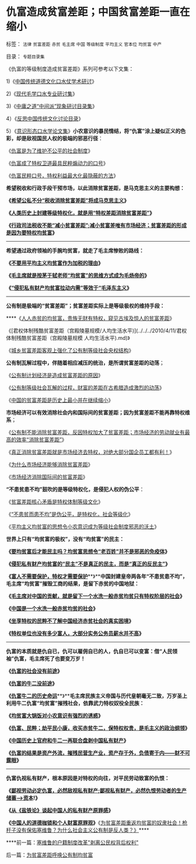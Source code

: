 # 仇富造成贫富差距；中国贫富差距一直在缩小

标签： `法律` `贫富差距` `赤贫` `毛主席` `中国` `等级制度` `平均主义` `官本位` `均贫富` `中产` 

目录： `专题目录集`

《仇富的等级制度造成贫富差距》系列可参考以下文集：

1)《[中国传统道德文化口水仗学术研讨](../../../2010/8/6/道德口水文化之学术研讨集.md)》

2)《[现代毛学口水专业研讨集](../../../2010/8/13/现代毛学口水专业研讨集.md)》

3)《[中庸之道“中间派”现象研讨目录集](../../../2010/7/4/中庸之道“中间派”现象研讨目录集.md)》

4）《[反思中国传统文化讨论目录](../../../2010/7/23/反思中国传统文化讨论目录.md)》

5）《[意识形态口水学论文集](../../../2010/8/20/意识形态口水学论文集.md)》**小农意识的暴民情结，将“仇富”涂上疑似正义的色彩，却是敌视国民人权的极端的邪恶行径**：

《[仇富是为了维护不公平的社会制度](../../../2009/8/27/仇富的目的是为了均赤贫的社会公平？.md)》

《[仇富成了特权卫道最具民粹煽动力的口号](../../../2009/8/2/行政监管无法减少腐败，无法控制特权最大化定律.md)》

《[仇富民粹口号，特权利益最大化最隐蔽的方法](../../../2009/8/1/民粹口号，特权阶层利益最大化最隐蔽的方法.md)》



**希望税收和行政手段干预市场，以此消除贫富差距，是马克思主义的主要构想：**

**《**[**希望公私不分“税收消除贫富差距”将成马克思主义**](../../../2010/8/20/公私不分就是公有制.md)**》**

**《**[**人类历史上封建等级特权化，就是用“特权差距消除贫富差距”**](../../../2010/8/19/抢劫转贸易；斯多葛廉洁“特权代替贫富差距”.md)**》**

**《**[**行政司法税收不能“减小贫富差距”;减小贫富差唯有市场经济；贫富差距的形成是因为要特权均贫富**](../../../2010/8/10/罗马公地悲剧和贵族特权，和国有资产流失.md)**》**

****

**希望通过政府领袖的手腕均贫富，就走了毛主席惨败的路线：**

**《**[**不要用平均主义均贫富作为加税的理由**](../../../2007/10/26/不要要平均主义作为加税的理由.md)**》**

**《**[**毛主席就是按茅于轼老师“均贫富”的思维方式成为毛炀帝的**](../../../2010/4/26/茅于轼老师和美国社会残留的小农意识.md)**》**

**《**[**“侵犯私有财产均贫富拉动内需”等效于“毛泽东主义**](../../../2010/4/26/茅于轼先生学术体系有明显漏洞.md)**》**

****

**公有制是极端的“贫富差距”；贫富差距实际上是等级极权的维持手段：**

****《[人人赤贫的均贫富，贵族无财有特权，窥见古埃及惊人的贫富差距](../../../2010/4/29/古埃及中王国的经济流程极类明朝.md)》

《[君权体制残酷贫富差距（宫殿陵墓规模/人均生活水平)](../../../2010/4/11/君权体制残酷贫富差距（宫殿陵墓规模 人均生活水平).md)》

《[城乡贫富差距客观上强化了公有制等级社会央权结构](../../../2009/9/8/城乡贫富差距客观上强化了央权社会结构.md)》



**公有制瓦解过程中，伴随着相应减压的统治，是所谓贫富差距的动荡**；

《[公有制计划经济是造成贫富差距的原因](../../../2009/9/16/公有制计划经济是造成贫富差距的原因.md)》

《[公有制等级社会瓦解的过程，财富的差距在古希腊造成激烈的动荡](../../../2010/8/5/古希腊抓革命促生产；最富裕的城邦最好战.md)》

《[中国的贫富差距是历史上最小并在继续缩小](../../../2010/3/5/我国的贫富差距是历史上最小并在继续缩小.md)》



**市场经济可以有效消除社会内和国际间的贫富差距；因为贫富差距不能再靠特权维系**；

《[公有制不能消除贫富差距，反因特权加大了贫富差距；市场经济的劳动就业有最高的效率“消除贫富差距”](../../../2009/11/28/从工作福利消除贫富差距看公有制的低效率.md)》

《[真正消除贫富差距就是市场经济去特权，对绝大部分国企员工都有利！](../../../2009/8/8/均贫富就是去特权，对大部分国企员工都有利！.md)》

《[为什么市场经济能够消除贫富差距](../../../2009/11/24/为什么市场经济能消除贫富差距.md)》

《[市场经济消除国际间的贫富差距](../../../2010/8/27/通货紧缩物价下降造就了高度的景气.md)》



**“不患贫患不均”鼓吹的是等级特权化，是侵犯人权的伪公平**：

《[贫富差距核心矛盾是特权体制等级文化](../../../2009/8/28/贫富差距核心矛盾是特权等级文化.md)》

《[“不患贫而患不均”是伪公平，是特权化，社会等级化](../../../2009/2/7/“不患贫而患不均”是伪公平，是特权化，社会等级化.md)》

《[平均主义均贫富的思想令小农意识成为等级社会制度邪恶的沃土](../../../2010/2/1/老百姓不是邪恶的免疫体.md)》



**世界上只有“均贫富的极权”，没有“均贫富”的民主：**

**《**[**要均贫富后才能民主吗？均贫富思想令“老百姓”并不是邪恶的免疫体**](../../../2010/3/1/要均贫富后才能民主吗？.md)**》**

**《**[**侵犯私有财产均贫富的“民主”不是真正的民主，而是“真正的反民主”**](http://blog.sina.com.cn/s/blog_5563a64d0100gfhs.html)**》**

**《**[**富人不需要保护，特权才需要保护**](../../../2009/8/27/富人不需要保护，特权才需要保护.md)**》****中国封建皇帝两各年“不患贫患不均”，毛主席“均贫富”摧毁工商的结果，是留下赤贫的中国地狱：**

**《**[**毛主席对中国的贡献，就是留下一个水洗一般赤贫均贫只有特权阶层的社会**](../../../2009/8/26/水洗一般均贫富的天堂.md)**》**

**《**[**中国是一个水洗一般赤贫均贫的社会**](../../../2009/8/26/水洗一般均贫富的天堂.md)**》**

**《**[**坐享特权的民粹不了解中国经济赤贫社会的真实困境**](../../../2009/7/18/坐享特权的民粹不了解中国经济的真实困境.md)**》**

**《**[**特权单位也没有多少富人，大部分实务公务员薪水并不高**](../../../2009/8/26/大部分实务公务员薪水并不高.md)**》**

****

**仇富的本质就是仇自已，仇可以雇佣自已的人，仇自已可以变富：借“人民领袖”仇富，毛主席死了也要变万岁！**

**《**[**仇富的社会没有前途**](../../../2009/8/26/仇富的社会没有前途.md)**》**

**《**[**仇富的牛二没前途**](../../../2009/8/26/仇富的牛二没前途.md)**》**

**《**[**仇富牛二的历史命运**](../../../2009/10/13/小农意识仇富牛二历史命运.md)**》****毛主席民族主义帝国与历代皇朝毫无二致，万岁圣上利用牛二仇富“均贫富”摧残社会，依靠武力特权奴役全民族：**

**《**[**均贫富大锅饭对小农意识有强烈的诱惑**](../../../2009/9/7/均贫富高福利对小农意识的的强烈诱惑.md)**》**

**《**[**仇富、民粹；劫平民小康，收买赤贫牛二，保特权权贵，是毛主义的政治纲领**](../../../2009/10/13/两千年社稷延寿之九字真言.md)**》**

**《**[**中国历史上官府和牛二一再联合盘剥中国私有财产**](../../../2009/9/18/社会三权利益博羿的二对一组合.md)**》**

**《**[**仇富的结果是资产外流，摧残民营生产业，资产存于外，负债寄于内——财不可露眼**](../../../2009/8/27/资产存于外，负债寄于内——财不可露眼.md)**》**

****

**仇富仇视私有财产，根本原因是对特权的向往，对平民劳动致富的仇恨：**

**《**[**鄙视劳动必定仇富，必然敌视私有财产;鄙视私有财产，必然仇恨劳动者的生产储蓄——>资本**](../../../2010/8/2/苏格拉底的劳动观念；鄙视劳动必定仇富.md)**!》**

**《**[**从《盐铁论》谈起中国人的私有财产原罪感**](../../../2007/10/1/从《盐铁论》谈起中国人的私有财产原罪感.md)**》**

**《**[**中国人的道德枷锁和个人财富原罪观**](../../../2007/9/30/中国人的道德枷锁和个人财富原罪观.md)**》**《[为贫富差距重返均贫富的奴隶社会！枪杆子没有保佑塞维鲁？为什么社会主义公有制是反人类？》](../../../2010/9/5/为贫富差距呼唤公有制均贫富.md)****

****前一篇：[塞维鲁的户籍制度改革&quot;剥离公民权背后权利&quot;](../../../2010/9/4/塞维鲁的户籍制度改革&quot;剥离公民权背后权利&quot;.md)

后一篇：[为贫富差距呼唤公有制均贫富](../../../2010/9/5/为贫富差距呼唤公有制均贫富.md)